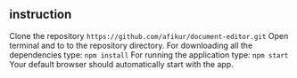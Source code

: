 ## instruction
Clone the repository `https://github.com/afikur/document-editor.git`
Open terminal and to to the repository directory.
For downloading all the dependencies type: `npm install`
For running the application type: `npm start`
Your default browser should automatically start with the app.
